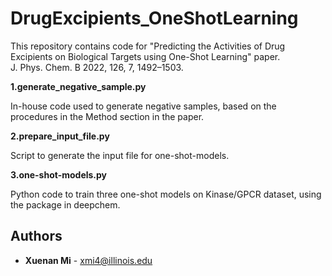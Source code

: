 # DrugExcipients_OneShotLearning
This repository contains code for "Predicting the Activities of Drug Excipients on Biological Targets using One-Shot Learning" paper. <br>
J. Phys. Chem. B 2022, 126, 7, 1492–1503.

**1.generate_negative_sample.py**  

In-house code used to generate negative samples, based on the procedures in the Method section in the paper.  


**2.prepare_input_file.py**  

Script to generate the input file for one-shot-models.


**3.one-shot-models.py**  

Python code to train three one-shot models on Kinase/GPCR dataset, using the package in deepchem.

## Authors

- **Xuenan Mi** - [xmi4@illinois.edu](mailto:xmi4@illinois.edu)
